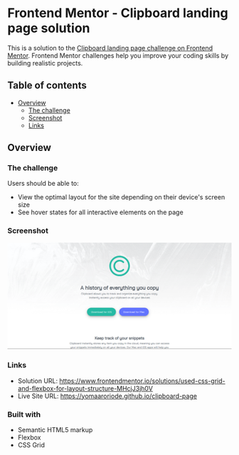 # Frontend Mentor - Clipboard landing page solution

This is a solution to the [Clipboard landing page challenge on Frontend Mentor](https://www.frontendmentor.io/challenges/clipboard-landing-page-5cc9bccd6c4c91111378ecb9). Frontend Mentor challenges help you improve your coding skills by building realistic projects. 

## Table of contents

- [Overview](#overview)
  - [The challenge](#the-challenge)
  - [Screenshot](#screenshot)
  - [Links](#links)

## Overview


### The challenge

Users should be able to:

- View the optimal layout for the site depending on their device's screen size
- See hover states for all interactive elements on the page


### Screenshot

![](./Screenshot.png)


### Links

- Solution URL: https://www.frontendmentor.io/solutions/used-css-grid-and-flexbox-for-layout-structure-MHcjJ3jh0V
- Live Site URL: https://yomaaroriode.github.io/clipboard-page


### Built with

- Semantic HTML5 markup
- Flexbox
- CSS Grid
